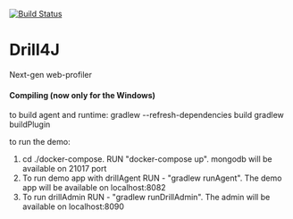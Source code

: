 [![Build Status](https://cloud.drone.io/api/badges/Drill4J/Drill4J/status.svg?ref=/refs/heads/drone-io-integration)](https://cloud.drone.io/Drill4J/Drill4J)

# Drill4J
Next-gen web-profiler

#### Compiling (now only for the Windows)
to build agent and runtime:
    gradlew --refresh-dependencies build
    gradlew buildPlugin

to run the demo:
1) cd ./docker-compose. RUN "docker-compose up". mongodb will be available on 21017 port
2) To run demo app with drillAgent  RUN - "gradlew runAgent". The demo app will be available on localhost:8082
3) To run drillAdmin  RUN - "gradlew runDrillAdmin". The admin will be available on localhost:8090
